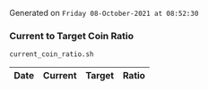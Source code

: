 Generated on `Friday 08-October-2021 at 08:52:30`

### Current to Target Coin Ratio
`current_coin_ratio.sh`

Date|Current|Target|Ratio
---|---|---|---
